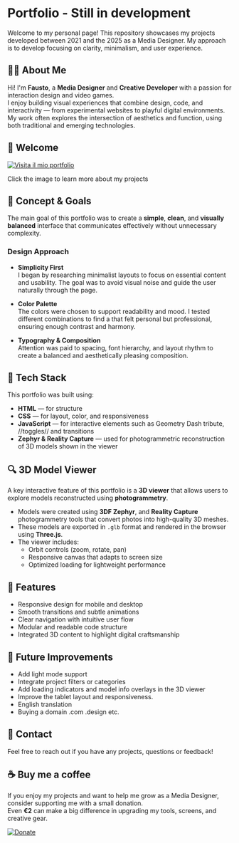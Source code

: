 # Portfolio - Still in development

Welcome to my personal page! This repository showcases my projects developed between 2021 and the 2025 as a Media Designer. 
My approach is to develop focusing on clarity, minimalism, and user experience.


## 👨‍💻 About Me

Hi! I'm **Fausto**, a **Media Designer** and **Creative Developer** with a passion for interaction design and video games.  
I enjoy building visual experiences that combine design, code, and interactivity — from experimental websites to playful digital environments.  
My work often explores the intersection of aesthetics and function, using both traditional and emerging technologies.

## 👋 Welcome
[![Visita il mio portfolio](https://media4.giphy.com/media/v1.Y2lkPTc5MGI3NjExbzIwd2Zqbm1ucmlmbHQ4bTc2NjhvemVoY29rbW1xbGJ0MHlwMTZqOSZlcD12MV9pbnRlcm5hbF9naWZfYnlfaWQmY3Q9Zw/nUM4ybsmSPfNsMsN1S/giphy.gif)](https://portfolio-fausto-rabatti.vercel.app/)

Click the image to learn more about my projects

## 🌱 Concept & Goals

The main goal of this portfolio was to create a **simple**, **clean**, and **visually balanced** interface that communicates effectively without unnecessary complexity.

### Design Approach

- **Simplicity First**  
  I began by researching minimalist layouts to focus on essential content and usability. The goal was to avoid visual noise and guide the user naturally through the page.

- **Color Palette**  
  The colors were chosen to support readability and mood. I tested different combinations to find a that felt personal but professional, ensuring enough contrast and harmony.

- **Typography & Composition**  
  Attention was paid to spacing, font hierarchy, and layout rhythm to create a balanced and aesthetically pleasing composition.

## 🤖 Tech Stack

This portfolio was built using:

- **HTML** — for structure  
- **CSS** — for layout, color, and responsiveness  
- **JavaScript** — for interactive elements such as Geometry Dash tribute, //toggles// and transitions
- **Zephyr & Reality Capture** — used for photogrammetric reconstruction of 3D models shown in the viewer


## 🔍 3D Model Viewer

A key interactive feature of this portfolio is a **3D viewer** that allows users to explore models reconstructed using **photogrammetry**.

- Models were created using **3DF Zephyr**, and **Reality Capture** photogrammetry tools that convert photos into high-quality 3D meshes.
- These models are exported in `.glb` format and rendered in the browser using **Three.js**.
- The viewer includes:
  - Orbit controls (zoom, rotate, pan)
  - Responsive canvas that adapts to screen size
  - Optimized loading for lightweight performance

## 📱 Features

- Responsive design for mobile and desktop  
- Smooth transitions and subtle animations  
- Clear navigation with intuitive user flow  
- Modular and readable code structure
- Integrated 3D content to highlight digital craftsmanship

## 🔮 Future Improvements

- Add light mode support  
- Integrate project filters or categories
- Add loading indicators and model info overlays in the 3D viewer
- Improve the tablet layout and responsiveness.
- English translation
- Buying a domain .com .design etc.


## 📩 Contact

Feel free to reach out if you have any projects, questions or feedback!

## ☕ Buy me a coffee

If you enjoy my projects and want to help me grow as a Media Designer, consider supporting me with a small donation.  
Even **€2** can make a big difference in upgrading my tools, screens, and creative gear.

[![Donate](https://img.shields.io/badge/Donate-PayPal-blue.svg)](https://www.paypal.com/pools/c/9f24PNC0cs
)






